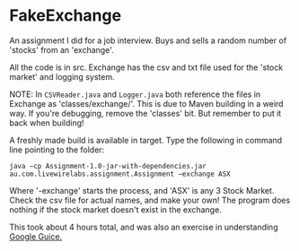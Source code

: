 # FakeExchange
An assignment I did for a job interview. Buys and sells a random number of 'stocks' from an 'exchange'.

All the code is in src. Exchange has the csv and txt file used for the 'stock market' and logging system.

NOTE: In `CSVReader.java` and `Logger.java` both reference the files in Exchange as 'classes/exchange/'.
This is due to Maven building in a weird way. If you're debugging, remove the 'classes' bit. But remember to put it back when building!

A freshly made build is available in target. Type the following in command line pointing to the folder:


`java −cp Assignment-1.0-jar-with-dependencies.jar au.com.livewirelabs.assignment.Assignment −exchange ASX`

Where '-exchange' starts the process, and 'ASX' is any 3 Stock Market. Check the csv file for actual names, and make your own! The program does nothing if the stock market doesn't exist in the exchange.

This took about 4 hours total, and was also an exercise in understanding [Google Guice.](https://github.com/google/guice)